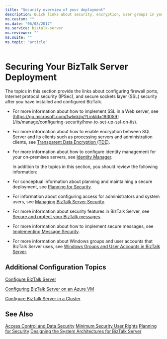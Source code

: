 ```yaml
---
title: "Security overview of your deployment"
description: Quick links about security, encryption, user groups in your BizTalk Server deployment
ms.custom: ""
ms.date: "06/08/2017"
ms.service: biztalk-server
ms.reviewer: ""
ms.suite: ""
ms.topic: "article"
---
```

# Securing Your BizTalk Server Deployment
The topics in this section provide the links about configuring firewall ports, Internet protocol security (IPSec), and secure sockets layer (SSL) security after you have installed and configured BizTalk.

- For more information about how to implement SSL in a Web server, see [https://go.microsoft.com/fwlink/p/?LinkId=193059](/iis/manage/configuring-security/how-to-set-up-ssl-on-iis).

- For more information about how to enable encryption between SQL Server and its clients such as processing servers and administration clients, see [Transparent Data Encryption (TDE)](/sql/relational-databases/security/encryption/transparent-data-encryption).

- For more information about how to configure identity management for your on-premises servers, see [Identity Manager](/microsoft-identity-manager/).

  In addition to the topics in this section, you should review the following information:

- For conceptual information about planning and maintaining a secure deployment, see [Planning for Security](../core/planning-for-security.md).

- For information about configuring access for administrators and system users, see [Managing BizTalk Server Security](../core/managing-biztalk-server-security.md).

- For more information about security features in BizTalk Server, see [Secure and protect your BizTalk messages](../core/secure-and-protect-your-biztalk-messages.md).

- For more information about how to implement secure messages, see [Implementing Message Security](../core/implementing-message-security.md).

- For more information about Windows groups and user accounts that BizTalk Server uses, see [Windows Groups and User Accounts in BizTalk Server](../core/windows-groups-and-user-accounts-in-biztalk-server.md).

## Additional Configuration Topics

 [Configure BizTalk Server](../install-and-config-guides/configure-biztalk-server.md)

 [Configuring BizTalk Server on an Azure VM](/previous-versions/azure/jj248689(v=azure.100))

[Configure BizTalk Server in a Cluster](../install-and-config-guides/configure-biztalk-server-in-a-cluster.md)


## See Also
 [Access Control and Data Security](../core/access-control-and-data-security.md)
 [Minimum Security User Rights](../core/minimum-security-user-rights.md)
 [Planning for Security](../core/planning-for-security.md)
 [Designing the System Architectures for BizTalk Server](../core/designing-the-system-architectures-for-biztalk-server.md)